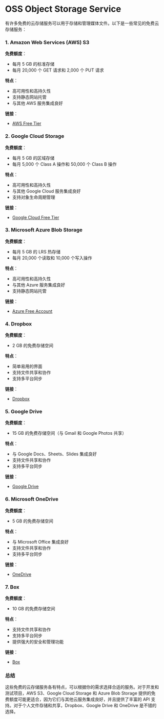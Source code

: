 # OSS Object Storage Service

有许多免费的云存储服务可以用于存储和管理媒体文件。以下是一些常见的免费云存储服务：

### 1. Amazon Web Services (AWS) S3

**免费额度**：
- 每月 5 GB 的标准存储
- 每月 20,000 个 GET 请求和 2,000 个 PUT 请求

**特点**：
- 高可用性和高持久性
- 支持静态网站托管
- 与其他 AWS 服务集成良好

**链接**：
- [AWS Free Tier](https://aws.amazon.com/free/)

### 2. Google Cloud Storage

**免费额度**：
- 每月 5 GB 的区域存储
- 每月 5,000 个 Class A 操作和 50,000 个 Class B 操作

**特点**：
- 高可用性和高持久性
- 与其他 Google Cloud 服务集成良好
- 支持对象生命周期管理

**链接**：
- [Google Cloud Free Tier](https://cloud.google.com/free)

### 3. Microsoft Azure Blob Storage

**免费额度**：
- 每月 5 GB 的 LRS 热存储
- 每月 20,000 个读取和 10,000 个写入操作

**特点**：
- 高可用性和高持久性
- 与其他 Azure 服务集成良好
- 支持静态网站托管

**链接**：
- [Azure Free Account](https://azure.microsoft.com/free/)

### 4. Dropbox

**免费额度**：
- 2 GB 的免费存储空间

**特点**：
- 简单易用的界面
- 支持文件共享和协作
- 支持多平台同步

**链接**：
- [Dropbox](https://www.dropbox.com/)

### 5. Google Drive

**免费额度**：
- 15 GB 的免费存储空间（与 Gmail 和 Google Photos 共享）

**特点**：
- 与 Google Docs、Sheets、Slides 集成良好
- 支持文件共享和协作
- 支持多平台同步

**链接**：
- [Google Drive](https://www.google.com/drive/)

### 6. Microsoft OneDrive

**免费额度**：
- 5 GB 的免费存储空间

**特点**：
- 与 Microsoft Office 集成良好
- 支持文件共享和协作
- 支持多平台同步

**链接**：
- [OneDrive](https://onedrive.live.com/)

### 7. Box

**免费额度**：
- 10 GB 的免费存储空间

**特点**：
- 支持文件共享和协作
- 支持多平台同步
- 提供强大的安全和管理功能

**链接**：
- [Box](https://www.box.com/)

### 总结

这些免费的云存储服务各有特点，可以根据你的需求选择合适的服务。对于开发和测试项目，AWS S3、Google Cloud Storage 和 Azure Blob Storage 提供的免费额度可能更适合，因为它们与其他云服务集成良好，并且提供了丰富的 API 支持。对于个人文件存储和共享，Dropbox、Google Drive 和 OneDrive 是不错的选择。